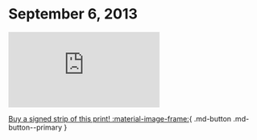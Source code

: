 # September 6, 2013

![](https://www.achewood.com/comic.php?date=09062013)

[Buy a signed strip of this print! :material-image-frame:](https://achewood-holiday-pop-up.myshopify.com/products/strip#09062013){ .md-button .md-button--primary }
